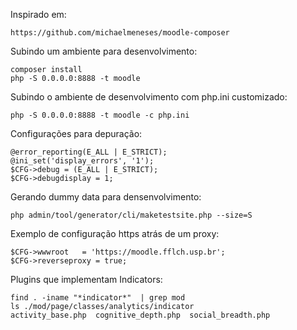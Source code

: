 Inspirado em:

    https://github.com/michaelmeneses/moodle-composer

Subindo um ambiente para desenvolvimento:

    composer install
    php -S 0.0.0.0:8888 -t moodle

Subindo o ambiente de desenvolvimento com php.ini customizado:

    php -S 0.0.0.0:8888 -t moodle -c php.ini

Configurações para depuração:

    @error_reporting(E_ALL | E_STRICT);  
    @ini_set('display_errors', '1');         
    $CFG->debug = (E_ALL | E_STRICT);   
    $CFG->debugdisplay = 1;

Gerando dummy data para densenvolvimento:

    php admin/tool/generator/cli/maketestsite.php --size=S

Exemplo de configuração https atrás de um proxy:

    $CFG->wwwroot   = 'https://moodle.fflch.usp.br';
    $CFG->reverseproxy = true;

Plugins que implementam Indicators:

    find . -iname "*indicator*"  | grep mod
    ls ./mod/page/classes/analytics/indicator                                                   
    activity_base.php  cognitive_depth.php  social_breadth.php


